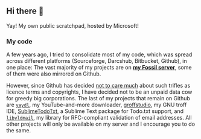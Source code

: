 ## Hi there 👋

Yay! My own public scratchpad, hosted by Microsoft!

### My code

A few years ago, I tried to consolidate most of my code, which was spread across different platforms (Sourceforge, Darcshub, Bitbucket, Github), in one place: The vast majority of my projects are on [**my Fossil server**](https://code.rosaelefanten.org), some of them were also mirrored on Github.

However, since Github has decided [not to care much](https://www.theregister.com/2023/06/09/github_copilot_lawsuit/) about such trifles as licence terms and copyrights, I have decided not to be an unpaid data cow for greedy big corporations. The last of my projects that remain on Github are [`yaydl`](https://github.com/dertuxmalwieder/yaydl), my YouTube-and-more downloader, [groffstudio](https://github.com/dertuxmalwieder/groffstudio), my GNU troff IDE, [SublimeTodoTxt](https://github.com/dertuxmalwieder/SublimeTodoTxt), a Sublime Text package for Todo.txt support, and [`libvldmail`](https://github.com/dertuxmalwieder/libvldmail), my library for RFC-compliant validation of email addresses. All other projects will only be available on my server and I encourage you to do the same.
